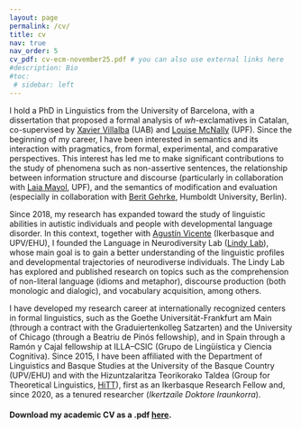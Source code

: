 ```yaml
---
layout: page
permalink: /cv/
title: cv
nav: true
nav_order: 5
cv_pdf: cv-ecm-november25.pdf # you can also use external links here
#description: Bio
#toc:
 # sidebar: left
---
```


I hold a PhD in Linguistics from the University of Barcelona, with a dissertation that proposed a formal analysis of *wh*-exclamatives in Catalan, co-supervised by [Xavier Villalba](https://clt.uab.cat/xavier-villalba/) (UAB) and [Louise McNally](https://www.upf.edu/web/mcnally) (UPF). Since the beginning of my career, I have been interested in semantics and its interaction with pragmatics, from formal, experimental, and comparative perspectives. This interest has led me to make significant contributions to the study of phenomena such as non-assertive sentences, the relationship between information structure and discourse (particularly in collaboration with [Laia Mayol](https://www.upf.edu/web/laia-mayol), UPF), and the semantics of modification and evaluation (especially in collaboration with [Berit Gehrke](http://www.beritgehrke.com/), Humboldt University, Berlin).

Since 2018, my research has expanded toward the study of linguistic abilities in autistic individuals and people with developmental language disorder. In this context, together with [Agustín Vicente](https://www.ikerbasque.net/es/agustin-vicente) (Ikerbasque and UPV/EHU), I founded the Language in Neurodiversity Lab ([Lindy Lab](http://www.lindy-lab.eus)), whose main goal is to gain a better understanding of the linguistic profiles and developmental trajectories of neurodiverse individuals. The Lindy Lab has explored and published research on topics such as the comprehension of non-literal language (idioms and metaphor), discourse production (both monologic and dialogic), and vocabulary acquisition, among others.

I have developed my research career at internationally recognized centers in formal linguistics, such as the Goethe Universität-Frankfurt am Main (through a contract with the Graduiertenkolleg Satzarten) and the University of Chicago (through a Beatriu de Pinós fellowship), and in Spain through a Ramón y Cajal fellowship at ILLA–CSIC (Grupo de Lingüística y Ciencia Cognitiva). Since 2015, I have been affiliated with the Department of Linguistics and Basque Studies at the University of the Basque Country (UPV/EHU) and with the Hizuntzalaritza Teorikorako Taldea (Group for Theoretical Linguistics, [HiTT](http://www.hittlinguistics.eus)), first as an Ikerbasque Research Fellow and, since 2020, as a tenured researcher (*Ikertzaile Doktore Iraunkorra*).

<h4> <i class="fa-solid fa-book"></i> Download my academic <strong>CV</strong> as a .pdf <a href="{{ '/assets/pdf/CV_ElenaCastroviejo.pdf' | relative_url }}." target="_blank">here</a>. </h4>

